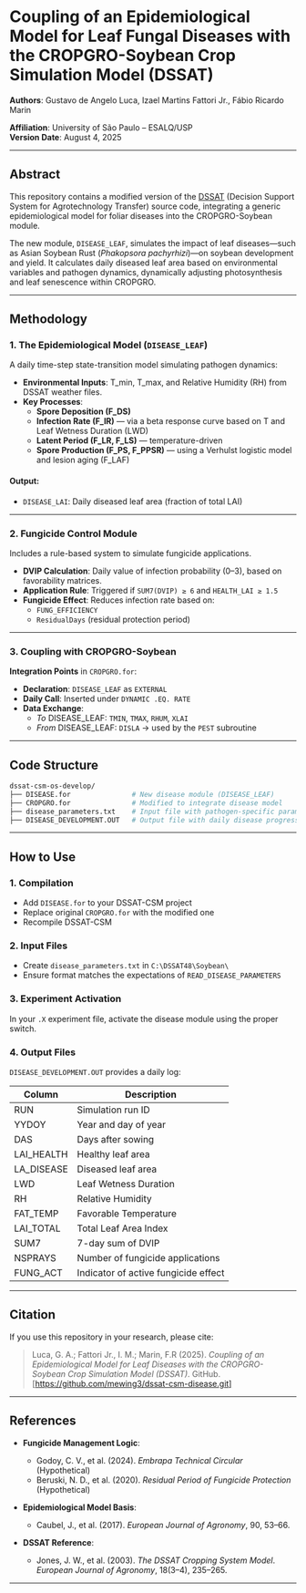 # Coupling of an Epidemiological Model for Leaf Fungal Diseases with the CROPGRO-Soybean Crop Simulation Model (DSSAT)

**Authors**: Gustavo de Angelo Luca, Izael Martins Fattori Jr., Fábio Ricardo Marin

**Affiliation**: University of São Paulo – ESALQ/USP  
**Version Date**: August 4, 2025

---

## Abstract

This repository contains a modified version of the [DSSAT](https://dssat.net/) (Decision Support System for Agrotechnology Transfer) source code, integrating a generic epidemiological model for foliar diseases into the CROPGRO-Soybean module.

The new module, `DISEASE_LEAF`, simulates the impact of leaf diseases—such as Asian Soybean Rust (*Phakopsora pachyrhizi*)—on soybean development and yield. It calculates daily diseased leaf area based on environmental variables and pathogen dynamics, dynamically adjusting photosynthesis and leaf senescence within CROPGRO.

---

## Methodology

### 1. The Epidemiological Model (`DISEASE_LEAF`)

A daily time-step state-transition model simulating pathogen dynamics:

- **Environmental Inputs**: T_min, T_max, and Relative Humidity (RH) from DSSAT weather files.
- **Key Processes**:
  - **Spore Deposition (F_DS)**
  - **Infection Rate (F_IR)** — via a beta response curve based on T and Leaf Wetness Duration (LWD)
  - **Latent Period (F_LR, F_LS)** — temperature-driven
  - **Spore Production (F_PS, F_PPSR)** — using a Verhulst logistic model and lesion aging (F_LAF)

#### Output:
- `DISEASE_LAI`: Daily diseased leaf area (fraction of total LAI)

---

### 2. Fungicide Control Module

Includes a rule-based system to simulate fungicide applications.

- **DVIP Calculation**: Daily value of infection probability (0–3), based on favorability matrices.
- **Application Rule**: Triggered if `SUM7(DVIP) ≥ 6` and `HEALTH_LAI ≥ 1.5`
- **Fungicide Effect**: Reduces infection rate based on:
  - `FUNG_EFFICIENCY`
  - `ResidualDays` (residual protection period)

---

### 3. Coupling with CROPGRO-Soybean

**Integration Points** in `CROPGRO.for`:

- **Declaration**: `DISEASE_LEAF` as `EXTERNAL`
- **Daily Call**: Inserted under `DYNAMIC .EQ. RATE`
- **Data Exchange**:
  - *To* DISEASE_LEAF: `TMIN`, `TMAX`, `RHUM`, `XLAI`
  - *From* DISEASE_LEAF: `DISLA` → used by the `PEST` subroutine

---

## Code Structure

```bash
dssat-csm-os-develop/
├── DISEASE.for               # New disease module (DISEASE_LEAF)
├── CROPGRO.for               # Modified to integrate disease model
├── disease_parameters.txt    # Input file with pathogen-specific parameters
├── DISEASE_DEVELOPMENT.OUT   # Output file with daily disease progress
```

---

## How to Use

### 1. Compilation

- Add `DISEASE.for` to your DSSAT-CSM project
- Replace original `CROPGRO.for` with the modified one
- Recompile DSSAT-CSM

### 2. Input Files

- Create `disease_parameters.txt` in `C:\DSSAT48\Soybean\`
- Ensure format matches the expectations of `READ_DISEASE_PARAMETERS`

### 3. Experiment Activation

In your `.X` experiment file, activate the disease module using the proper switch.

### 4. Output Files

`DISEASE_DEVELOPMENT.OUT` provides a daily log:

| Column         | Description                              |
|----------------|------------------------------------------|
| RUN            | Simulation run ID                        |
| YYDOY          | Year and day of year                     |
| DAS            | Days after sowing                        |
| LAI_HEALTH     | Healthy leaf area                        |
| LA_DISEASE     | Diseased leaf area                       |
| LWD            | Leaf Wetness Duration                    |
| RH             | Relative Humidity                        |
| FAT_TEMP       | Favorable Temperature                    |
| LAI_TOTAL      | Total Leaf Area Index                    |
| SUM7           | 7-day sum of DVIP                        |
| NSPRAYS        | Number of fungicide applications         |
| FUNG_ACT       | Indicator of active fungicide effect     |

---

## Citation

If you use this repository in your research, please cite:

> Luca, G. A.; Fattori Jr., I. M.; Marin, F.R (2025). *Coupling of an Epidemiological Model for Leaf Diseases with the CROPGRO-Soybean Crop Simulation Model (DSSAT)*. GitHub. [https://github.com/mewing3/dssat-csm-disease.git]

---

## References

- **Fungicide Management Logic**:
  - Godoy, C. V., et al. (2024). *Embrapa Technical Circular* (Hypothetical)
  - Beruski, N. D., et al. (2020). *Residual Period of Fungicide Protection* (Hypothetical)

- **Epidemiological Model Basis**:
  - Caubel, J., et al. (2017). *European Journal of Agronomy*, 90, 53–66.

- **DSSAT Reference**:
  - Jones, J. W., et al. (2003). *The DSSAT Cropping System Model*. *European Journal of Agronomy*, 18(3–4), 235–265.

---


